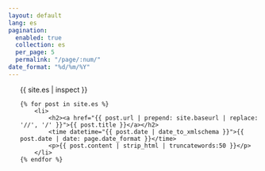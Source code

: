 ```yaml
---
layout: default
lang: es
pagination: 
  enabled: true
  collection: es
  per_page: 5
  permalink: "/page/:num/"
date_format: "%d/%m/%Y"
---
```


<ul>
    {{ site.es | inspect }}

    {% for post in site.es %}
        <li>
            <h2><a href="{{ post.url | prepend: site.baseurl | replace: '//', '/' }}">{{ post.title }}</a></h2>
            <time datetime="{{ post.date | date_to_xmlschema }}">{{ post.date | date: page.date_format }}</time>
            <p>{{ post.content | strip_html | truncatewords:50 }}</p>
        </li>
    {% endfor %}
</ul>
